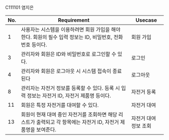 C111101 염지은

| No. | Requirement | Usecase |
| --- | --- | --- |
| 1 | 사용자는 시스템을 이용하려면 회원 가입을 해야 한다. 회원의 필수 입력 정보는 ID, 비밀번호, 전화번호 등이다. | 회원 가입 |
| 3 | 관리자와 회원은 ID와 비밀번호로 로그인할 수 있다. | 로그인 |
| 4 | 관리자와 회원은 로그아웃 시 시스템 접속이 종료된다 | 로그아웃 |
| 8 | 관리자는 자전거 정보를 등록할 수 있다. 등록 시 입력 정보는 자전거 ID, 자전거 제품명 등이다. | 자전거 등록 |
| 11 | 회원은 특정 자전거를 대여할 수 있다. | 자전거 대여 |
| 13 | 회원이 현재 대여 중인 자전거를 조회하면 해당 리스트가 출력되고 각 항목에는 자전거 ID, 자전거 제품명을 보여준다. | 자전거 대여 정보 조회 |